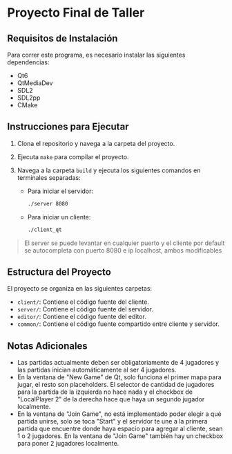 # Proyecto Final de Taller

## Requisitos de Instalación

Para correr este programa, es necesario instalar las siguientes dependencias:
- Qt6
- QtMediaDev
- SDL2
- SDL2pp
- CMake

## Instrucciones para Ejecutar

1. Clona el repositorio y navega a la carpeta del proyecto.
2. Ejecuta `make` para compilar el proyecto.
3. Navega a la carpeta `build` y ejecuta los siguientes comandos en terminales separadas:
   
   - Para iniciar el servidor:
     ```sh
     ./server 8080
     ```

   - Para iniciar un cliente:
     ```sh
     ./client_qt
     ```
> El server se puede levantar en cualquier puerto y el cliente por default se autocompleta con puerto 8080 e ip localhost, ambos modificables

## Estructura del Proyecto

El proyecto se organiza en las siguientes carpetas:

- `client/`: Contiene el código fuente del cliente.
- `server/`: Contiene el código fuente del servidor.
- `editor/`: Contiene el código fuente del editor.
- `common/`: Contiene el código fuente compartido entre cliente y servidor.

## Notas Adicionales

- Las partidas actualmente deben ser obligatoriamente de 4 jugadores y las partidas inician automáticamente al ser 4 jugadores.
- En la ventana de "New Game" de Qt, solo funciona el primer mapa para jugar, el resto son placeholders. El selector de cantidad de jugadores para la partida de la izquierda no hace nada y el checkbox de "LocalPlayer 2" de la derecha hace que haya un segundo jugador localmente.
- En la ventana de "Join Game", no está implementado poder elegir a qué partida unirse, solo se toca "Start" y el servidor te une a la primera partida que encuentre donde haya espacio para agregar al cliente, sean 1 o 2 jugadores. En la ventana de "Join Game" también hay un checkbox para poner 2 jugadores localmente.




